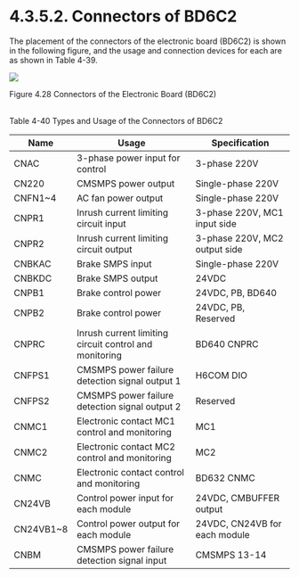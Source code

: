 ﻿# 4.3.5.2. Connectors of BD6C2

The placement of the connectors of the electronic board (BD6C2) is shown in the following figure, and the usage and connection devices for each are as shown in Table 4-39.

![](../../../_assets/그림_4.48_전장보드(BD6C2)의_커넥터.png  )

Figure 4.28 Connectors of the Electronic Board (BD6C2)</br></br>

Table 4-40 Types and Usage of the Connectors of BD6C2

<table>
<thead>
  <tr>
    <th>Name</th>
    <th>Usage</th>
    <th>Specification</th>
  </tr>
</thead>
<tbody>
  <tr>
    <td>CNAC</td>
    <td>3-phase power input for control</td>
    <td>3-phase 220V</td>
  </tr>
  <tr>
    <td>CN220</td>
    <td>CMSMPS power output</td>
    <td>Single-phase 220V</td>
  </tr>
  <tr>
    <td>CNFN1~4</td>
    <td>AC fan power output</td>
    <td>Single-phase 220V</td>
  </tr>
  <tr>
    <td>CNPR1</td>
    <td>Inrush current limiting circuit input</td>
    <td>3-phase 220V, MC1 input side</td>
  </tr>
  <tr>
    <td>CNPR2</td>
    <td>Inrush current limiting circuit output</td>
    <td>3-phase 220V, MC2 output side </td>
  </tr>
  <tr>
    <td>CNBKAC</td>
    <td>Brake SMPS input</td>
    <td>Single-phase 220V</td>
  </tr>
  <tr>
    <td>CNBKDC</td>
    <td>Brake SMPS output</td>
    <td>24VDC</td>
  </tr>
  <tr>
    <td>CNPB1</td>
    <td>Brake control power</td>
    <td>24VDC, PB, BD640</td>
  </tr>
  <tr>
    <td>CNPB2</td>
    <td>Brake control power</td>
    <td>24VDC, PB, Reserved</td>
  </tr>
  <tr>
    <td>CNPRC</td>
    <td>Inrush current limiting circuit control and monitoring</td>
    <td>BD640 CNPRC</td>
  </tr>
  <tr>
    <td>CNFPS1</td>
    <td>CMSMPS power failure detection signal output 1</td>
    <td>H6COM DIO</td>
  </tr>
  <tr>
    <td>CNFPS2</td>
    <td>CMSMPS power failure detection signal output 2</td>
    <td>Reserved</td>
  </tr>
  <tr>
    <td>CNMC1</td>
    <td>Electronic contact MC1 control and monitoring</td>
    <td>MC1</td>
  </tr>
  <tr>
    <td>CNMC2</td>
    <td>Electronic contact MC2 control and monitoring</td>
    <td>MC2</td>
  </tr>
  <tr>
    <td>CNMC</td>
    <td>Electronic contact control and monitoring</td>
    <td>BD632 CNMC</td>
  </tr>
  <tr>
    <td>CN24VB</td>
    <td>Control power input for each module</td>
    <td>24VDC, CMBUFFER output</td>
  </tr>
  <tr>
    <td>CN24VB1~8</td>
    <td>Control power output for each module</td>
    <td>24VDC, CN24VB for each module</td>
  </tr>
  <tr>
    <td>CNBM</td>
    <td>CMSMPS power failure detection signal input</td>
    <td>CMSMPS 13-14</td>
  </tr>
</tbody>
</table>
